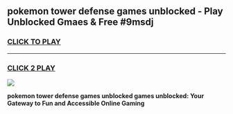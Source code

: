 
## pokemon tower defense games unblocked - Play Unblocked Gmaes & Free #9msdj
<h3>
<a href="https://premium.freeplayer.one?title=pokemon_tower_defense_games_unblocked&ref=01M">CLICK TO PLAY</a></h3>
<hr>

<h3>
<a href="https://premium.freeplayer.one?title=pokemon_tower_defense_games_unblocked&ref=01M">CLICK 2 PLAY</a>
  
</h3>

<a href="https://premium.freeplayer.one?title=pokemon_tower_defense_games_unblocked&ref=01M"><img src="https://clearcache.store/games.png"></a>


**pokemon tower defense games unblocked games unblocked: Your Gateway to Fun and Accessible Online Gaming**
